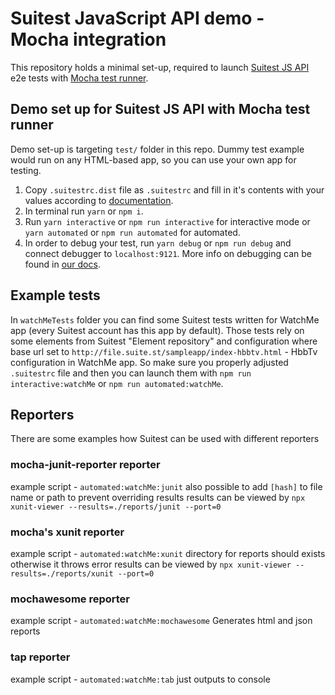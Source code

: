 # Suitest JavaScript API demo - Mocha integration

This repository holds a minimal set-up, required to launch [Suitest JS API](https://github.com/SuitestAutomation/suitest-js-api) e2e tests with [Mocha test runner](https://github.com/mochajs/mocha).

## Demo set up for Suitest JS API with Mocha test runner

Demo set-up is targeting `test/` folder in this repo. Dummy test example would run on any HTML-based app,
so you can use your own app for testing.

1. Copy `.suitestrc.dist` file as `.suitestrc` and fill in it's contents 
 with your values according to [documentation](https://suite.st/docs/suitest-api/setup/#environment-setup).
2. In terminal run `yarn` or `npm i`.
3. Run `yarn interactive` or `npm run interactive` for interactive mode or
 `yarn automated` or `npm run automated` for automated.
4. In order to debug your test, run `yarn debug` or `npm run debug` and connect debugger to `localhost:9121`.
 More info on debugging can be found in [our docs](https://suite.st/docs/suitest-api/debugging/).
 
 ## Example tests
 
 In `watchMeTests` folder you can find some Suitest tests written for
 WatchMe app (every Suitest account has this app by default). Those tests
 rely on some elements from Suitest "Element repository" and configuration
 where base url set to `http://file.suite.st/sampleapp/index-hbbtv.html` - HbbTv
 configuration in WatchMe app. So make sure you properly adjusted `.suitestrc` file
and then you can launch them with `npm run interactive:watchMe` or 
`npm run automated:watchMe`.

## Reporters

There are some examples how Suitest can be used with different reporters

### mocha-junit-reporter reporter

example script - `automated:watchMe:junit`
also possible to add `[hash]` to file name or path to prevent overriding results
results can be viewed by `npx xunit-viewer --results=./reports/junit --port=0`

### mocha's xunit reporter

example script - `automated:watchMe:xunit` directory for reports should exists otherwise it
throws error
results can be viewed by `npx xunit-viewer --results=./reports/xunit --port=0`

### mochawesome reporter

example script - `automated:watchMe:mochawesome` Generates html and json reports

### tap reporter

example script - `automated:watchMe:tab` just outputs to console
